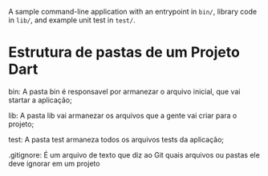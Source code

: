 A sample command-line application with an entrypoint in `bin/`, library code
in `lib/`, and example unit test in `test/`.

# Estrutura de pastas de um Projeto Dart
bin: A pasta bin é responsavel por armanezar o arquivo inicial, que vai startar a aplicação;

lib: A pasta lib vai armanezar os arquivos que a gente vai criar para o projeto;

test: A pasta test armaneza todos os arquivos tests da aplicação;

.gitignore: É um arquivo de texto que diz ao Git quais arquivos ou pastas ele deve ignorar em um projeto

